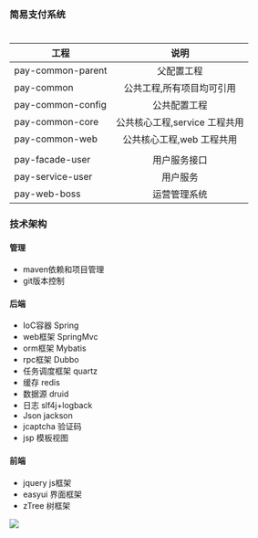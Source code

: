 ### 简易支付系统


# 
| 工程        |   说明           |
| ------------- |:-------------:|
| pay-common-parent      | 父配置工程 |
| pay-common      | 公共工程,所有项目均可引用|
| pay-common-config      | 公共配置工程|
| pay-common-core | 公共核心工程,service 工程共用  |    
| pay-common-web | 公共核心工程,web 工程共用  |    
| 						|				              |
| pay-facade-user |	用户服务接口   |
| pay-service-user| 用户服务       |
| pay-web-boss    | 运营管理系统    |

### 技术架构

#### 管理
* maven依赖和项目管理
* git版本控制

#### 后端
* IoC容器 Spring
* web框架 SpringMvc
* orm框架 Mybatis
* rpc框架 Dubbo
* 任务调度框架 quartz
* 缓存 redis
* 数据源 druid
* 日志 slf4j+logback
* Json jackson
* jcaptcha 验证码
* jsp 模板视图

#### 前端
* jquery js框架
* easyui 界面框架
* zTree 树框架

![](./doc/screenshot.png)